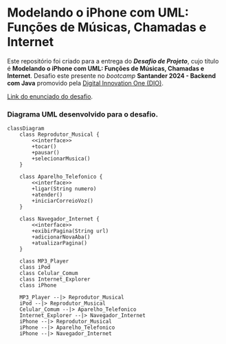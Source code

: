 # Modelando o iPhone com UML: Funções de Músicas, Chamadas e Internet

Este repositório foi criado para a entrega do _**Desafio de Projeto**_, cujo título é **Modelando o iPhone com UML: Funções de Músicas, Chamadas e Internet**. Desafio este presente no _bootcamp_ **Santander 2024 - Backend com Java** promovido pela [Digital Innovation One (DIO)](https://www.dio.me/).

[Link do enunciado do desafio](https://github.com/digitalinnovationone/trilha-java-basico/tree/main/desafios/poo).

### Diagrama UML desenvolvido para o desafio.

```mermaid
classDiagram
    class Reprodutor_Musical {
        <<interface>>
        +tocar()
        +pausar()
        +selecionarMusica()
    }

    class Aparelho_Telefonico {
        <<interface>>
        +ligar(String numero)
        +atender()
        +iniciarCorreioVoz()
    }

    class Navegador_Internet {
        <<interface>>
        +exibirPagina(String url)
        +adicionarNovaAba()
        +atualizarPagina()
    }

    class MP3_Player
    class iPod
    class Celular_Comum
    class Internet_Explorer
    class iPhone

    MP3_Player --|> Reprodutor_Musical
    iPod --|> Reprodutor_Musical
    Celular_Comum --|> Aparelho_Telefonico
    Internet_Explorer --|> Navegador_Internet
    iPhone --|> Reprodutor_Musical
    iPhone --|> Aparelho_Telefonico
    iPhone --|> Navegador_Internet
```